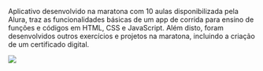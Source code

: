 Aplicativo desenvolvido na maratona com 10 aulas disponibilizada pela Alura, traz as funcionalidades básicas de um app de corrida para ensino de funções e códigos em HTML, CSS e JavaScript. Além disto, foram desenvolvidos outros exercícios e projetos na maratona, incluindo a criação de um certificado digital.

![](https://raw.githubusercontent.com/ChristopherHauschild/app-maratona-alura-quarentenadev/master/video.gif)



